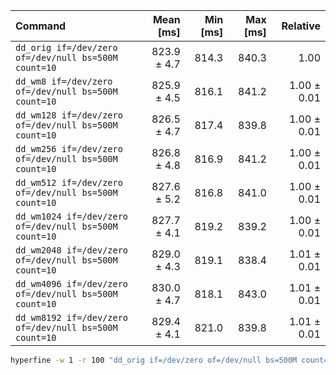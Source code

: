 | Command | Mean [ms] | Min [ms] | Max [ms] | Relative |
|:---|---:|---:|---:|---:|
| `dd_orig if=/dev/zero of=/dev/null bs=500M count=10` | 823.9 ± 4.7 | 814.3 | 840.3 | 1.00 |
| `dd_wm8 if=/dev/zero of=/dev/null bs=500M count=10` | 825.9 ± 4.5 | 816.1 | 841.2 | 1.00 ± 0.01 |
| `dd_wm128 if=/dev/zero of=/dev/null bs=500M count=10` | 826.5 ± 4.7 | 817.4 | 839.8 | 1.00 ± 0.01 |
| `dd_wm256 if=/dev/zero of=/dev/null bs=500M count=10` | 826.8 ± 4.8 | 816.9 | 841.2 | 1.00 ± 0.01 |
| `dd_wm512 if=/dev/zero of=/dev/null bs=500M count=10` | 827.6 ± 5.2 | 816.8 | 841.0 | 1.00 ± 0.01 |
| `dd_wm1024 if=/dev/zero of=/dev/null bs=500M count=10` | 827.7 ± 4.1 | 819.2 | 839.2 | 1.00 ± 0.01 |
| `dd_wm2048 if=/dev/zero of=/dev/null bs=500M count=10` | 829.0 ± 4.3 | 819.1 | 838.4 | 1.01 ± 0.01 |
| `dd_wm4096 if=/dev/zero of=/dev/null bs=500M count=10` | 830.0 ± 4.7 | 818.1 | 843.0 | 1.01 ± 0.01 |
| `dd_wm8192 if=/dev/zero of=/dev/null bs=500M count=10` | 829.4 ± 4.1 | 821.0 | 839.8 | 1.01 ± 0.01 |

```bash
hyperfine -w 1 -r 100 "dd_orig if=/dev/zero of=/dev/null bs=500M count=10" "dd_wm128 if=/dev/zero of=/dev/null bs=500M count=10" "dd_wm256 if=/dev/zero of=/dev/null bs=500M count=10" "dd_wm512 if=/dev/zero of=/dev/null bs=500M count=10" "dd_wm1024 if=/dev/zero of=/dev/null bs=500M count=10" "dd_wm2048 if=/dev/zero of=/dev/null bs=500M count=10"
```
